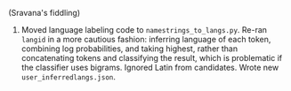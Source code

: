 (Sravana's fiddling)

1. Moved language labeling code to `namestrings_to_langs.py`. 
Re-ran `langid` in a more cautious fashion: 
inferring language of each token, combining log probabilities, and taking highest,
rather than concatenating tokens and classifying the result, 
which is problematic if the classifier uses bigrams.
Ignored Latin from candidates.
Wrote new `user_inferredlangs.json`.


   